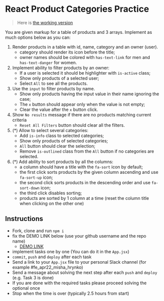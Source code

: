 # React Product Categories Practice

> Here is [the working version](https://mate-academy.github.io/react_product-categories-practice/)

You are given markup for a table of products and 3 arrays. 
Implement as much options below as you can:

1. Render products in a table with id, name, category and an owner (user).
    - category should render its icon before the title;
    - owner names should be colored with `has-text-link` for men and `has-text-danger` for women.
1. Implement ability to filter products by an owner:
    - If a user is selected it should be highlighter with `is-active` class;
    - Show only products of a selected user;
    - Select `All` to see all the products.
1. Use the `input` to filter products by name.
    - Show only products having the input value in their name ignoring the case;
    - The `x` button should appear only when the value is not empty;
    - Clear the value after the `x` button click.
1. Show `No results` message if there are no products matching current criteria
    - `Reset All Filters` button should clear all the filters.
1. (*) Allow to select several categories:
    - Add `is-info` class to selected categories;
    - Show only products of selected categories;
    - `All` button should clear the selection;
    - Remove `is-outlined` class from the `All` button if no categories are selected.
1. (*) Add ability to sort products by all the columns:
    - a column should have a title with the `fa-sort` icon by default;
    - the first click sorts products by the given column ascending and use `fa-sort-up` icon;
    - the second click sorts products in the descending order and use `fa-sort-down` icon;
    - the third click disables sorting;
    - products are sorted by 1 column at a time (reset the column title when clicking on the other one)

## Instructions
- Fork, clone and run `npm i`
- fix the DEMO LINK below (use your github username and the repo name)
  - [DEMO LINK](https://IvanTkachenko3301.github.io/product-categories-react-practice)
- implement tasks one by one (You can do it in the `App.jsx`)
- `commit`, `push` and `deploy` after each task
- Send a link to your `App.jsx` file to your personal Slack channel (for example #fe_apr22_misha_hrynko)
- Send a message about solving the next step after each `push` and `deploy` (e.g. Task 3 is done)
- If you are done with the required tasks please proceed solving the optional once
- Stop when the time is over (typically 2.5 hours from start)
